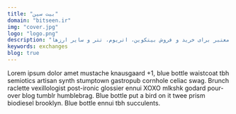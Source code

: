 ```yaml
---
title: "بیت سین"
domain: "bitseen.ir"
img: "cover.jpg"
logo: "logo.png"
description: "یک صرافی ارز دیجیتال معتبر برای خرید و فروش بیتکوین، اتریوم، تتر و سایر ارزها"
keywords: exchanges
blog: true
---
```


Lorem ipsum dolor amet mustache knausgaard +1, blue bottle waistcoat tbh semiotics artisan synth stumptown gastropub cornhole celiac swag. Brunch raclette vexillologist post-ironic glossier ennui XOXO mlkshk godard pour-over blog tumblr humblebrag. Blue bottle put a bird on it twee prism biodiesel brooklyn. Blue bottle ennui tbh succulents.
